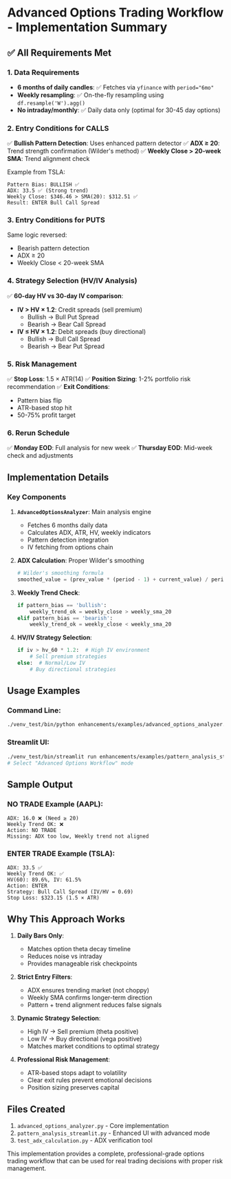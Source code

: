 # Advanced Options Trading Workflow - Implementation Summary

## ✅ All Requirements Met

### 1. Data Requirements
- **6 months of daily candles**: ✅ Fetches via `yfinance` with `period="6mo"`
- **Weekly resampling**: ✅ On-the-fly resampling using `df.resample('W').agg()`
- **No intraday/monthly**: ✅ Daily data only (optimal for 30-45 day options)

### 2. Entry Conditions for CALLS
✅ **Bullish Pattern Detection**: Uses enhanced pattern detector
✅ **ADX ≥ 20**: Trend strength confirmation (Wilder's method)
✅ **Weekly Close > 20-week SMA**: Trend alignment check

Example from TSLA:
```
Pattern Bias: BULLISH ✅
ADX: 33.5 ✅ (Strong trend)
Weekly Close: $346.46 > SMA(20): $312.51 ✅
Result: ENTER Bull Call Spread
```

### 3. Entry Conditions for PUTS
Same logic reversed:
- Bearish pattern detection
- ADX ≥ 20
- Weekly Close < 20-week SMA

### 4. Strategy Selection (HV/IV Analysis)
✅ **60-day HV vs 30-day IV comparison**:
- **IV > HV × 1.2**: Credit spreads (sell premium)
  - Bullish → Bull Put Spread
  - Bearish → Bear Call Spread
- **IV ≤ HV × 1.2**: Debit spreads (buy directional)
  - Bullish → Bull Call Spread
  - Bearish → Bear Put Spread

### 5. Risk Management
✅ **Stop Loss**: 1.5 × ATR(14)
✅ **Position Sizing**: 1-2% portfolio risk recommendation
✅ **Exit Conditions**:
  - Pattern bias flip
  - ATR-based stop hit
  - 50-75% profit target

### 6. Rerun Schedule
✅ **Monday EOD**: Full analysis for new week
✅ **Thursday EOD**: Mid-week check and adjustments

## Implementation Details

### Key Components

1. **`AdvancedOptionsAnalyzer`**: Main analysis engine
   - Fetches 6 months daily data
   - Calculates ADX, ATR, HV, weekly indicators
   - Pattern detection integration
   - IV fetching from options chain

2. **ADX Calculation**: Proper Wilder's smoothing
   ```python
   # Wilder's smoothing formula
   smoothed_value = (prev_value * (period - 1) + current_value) / period
   ```

3. **Weekly Trend Check**:
   ```python
   if pattern_bias == 'bullish':
       weekly_trend_ok = weekly_close > weekly_sma_20
   elif pattern_bias == 'bearish':
       weekly_trend_ok = weekly_close < weekly_sma_20
   ```

4. **HV/IV Strategy Selection**:
   ```python
   if iv > hv_60 * 1.2:  # High IV environment
       # Sell premium strategies
   else:  # Normal/Low IV
       # Buy directional strategies
   ```

## Usage Examples

### Command Line:
```bash
./venv_test/bin/python enhancements/examples/advanced_options_analyzer.py
```

### Streamlit UI:
```bash
./venv_test/bin/streamlit run enhancements/examples/pattern_analysis_streamlit.py
# Select "Advanced Options Workflow" mode
```

## Sample Output

### NO TRADE Example (AAPL):
```
ADX: 16.0 ❌ (Need ≥ 20)
Weekly Trend OK: ❌
Action: NO TRADE
Missing: ADX too low, Weekly trend not aligned
```

### ENTER TRADE Example (TSLA):
```
ADX: 33.5 ✅
Weekly Trend OK: ✅
HV(60): 89.6%, IV: 61.5%
Action: ENTER
Strategy: Bull Call Spread (IV/HV = 0.69)
Stop Loss: $323.15 (1.5 × ATR)
```

## Why This Approach Works

1. **Daily Bars Only**: 
   - Matches option theta decay timeline
   - Reduces noise vs intraday
   - Provides manageable risk checkpoints

2. **Strict Entry Filters**:
   - ADX ensures trending market (not choppy)
   - Weekly SMA confirms longer-term direction
   - Pattern + trend alignment reduces false signals

3. **Dynamic Strategy Selection**:
   - High IV → Sell premium (theta positive)
   - Low IV → Buy directional (vega positive)
   - Matches market conditions to optimal strategy

4. **Professional Risk Management**:
   - ATR-based stops adapt to volatility
   - Clear exit rules prevent emotional decisions
   - Position sizing preserves capital

## Files Created

1. `advanced_options_analyzer.py` - Core implementation
2. `pattern_analysis_streamlit.py` - Enhanced UI with advanced mode
3. `test_adx_calculation.py` - ADX verification tool

This implementation provides a complete, professional-grade options trading workflow that can be used for real trading decisions with proper risk management. 